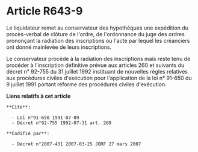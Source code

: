 # Article R643-9

Le liquidateur remet au conservateur des hypothèques une expédition du procès-verbal de clôture de l'ordre, de l'ordonnance
du juge des ordres prononçant la radiation des inscriptions ou l'acte par lequel les créanciers ont donné mainlevée de leurs
inscriptions.

Le conservateur procède à la radiation des inscriptions mais reste tenu de procéder à l'inscription définitive prévue aux
articles 260 et suivants du décret n° 92-755 du 31 juillet 1992 instituant de nouvelles règles relatives aux procédures
civiles d'exécution pour l'application de la loi n° 91-650 du 9 juillet 1991 portant réforme des procédures civiles
d'exécution.

**Liens relatifs à cet article**

	**Cite**:

	  - Loi n°91-650 1991-07-09
	  - Décret n°92-755 1992-07-31 art. 260

	**Codifié par**:

	  - Décret n°2007-431 2007-03-25 JORF 27 mars 2007
